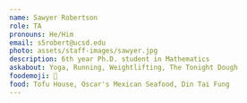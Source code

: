 ```yaml
---
name: Sawyer Robertson
role: TA
pronouns: He/Him
email: s5robert@ucsd.edu
photo: assets/staff-images/sawyer.jpg
description: 6th year Ph.D. student in Mathematics
askabout: Yoga, Running, Weightlifting, The Tonight Dough
foodemoji: 🍨
food: Tofu House, Oscar's Mexican Seafood, Din Tai Fung 
---
```

